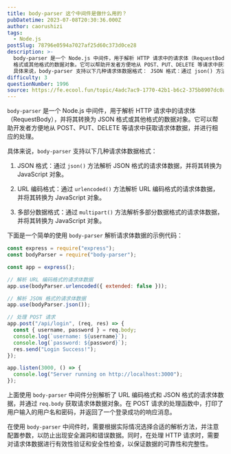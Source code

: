 ```yaml
---
title: body-parser 这个中间件是做什么用的？
pubDatetime: 2023-07-08T20:30:36.000Z
author: caorushizi
tags:
  - Node.js
postSlug: 78796e0594a7027af25d60c373d0ce28
description: >-
  body-parser 是一个 Node.js 中间件，用于解析 HTTP 请求中的请求体（RequestBody），并将其转换为 JSON
  格式或其他格式的数据对象。它可以帮助开发者方便地从 POST、PUT、DELETE 等请求中获取请求体数据，并进行相应的处理。
  具体来说，body-parser 支持以下几种请求体数据格式： JSON 格式：通过 json() 方法解析 JSON 格式的请求
difficulty: 3
questionNumber: 1996
source: https://fe.ecool.fun/topic/4adc7ac9-1770-42b1-b6c2-375b8907dc0a
---
```


`body-parser` 是一个 Node.js 中间件，用于解析 HTTP 请求中的请求体（RequestBody），并将其转换为 JSON 格式或其他格式的数据对象。它可以帮助开发者方便地从 POST、PUT、DELETE 等请求中获取请求体数据，并进行相应的处理。

具体来说，`body-parser` 支持以下几种请求体数据格式：

1. JSON 格式：通过 `json()` 方法解析 JSON 格式的请求体数据，并将其转换为 JavaScript 对象。

2. URL 编码格式：通过 `urlencoded()` 方法解析 URL 编码格式的请求体数据，并将其转换为 JavaScript 对象。

3. 多部分数据格式：通过 `multipart()` 方法解析多部分数据格式的请求体数据，并将其转换为 JavaScript 对象。

下面是一个简单的使用 `body-parser` 解析请求体数据的示例代码：

```javascript
const express = require("express");
const bodyParser = require("body-parser");

const app = express();

// 解析 URL 编码格式的请求体数据
app.use(bodyParser.urlencoded({ extended: false }));

// 解析 JSON 格式的请求体数据
app.use(bodyParser.json());

// 处理 POST 请求
app.post("/api/login", (req, res) => {
  const { username, password } = req.body;
  console.log(`username: ${username}`);
  console.log(`password: ${password}`);
  res.send("Login Success!");
});

app.listen(3000, () => {
  console.log("Server running on http://localhost:3000");
});
```

上面使用 `body-parser` 中间件分别解析了 URL 编码格式和 JSON 格式的请求体数据，并通过 `req.body` 获取请求体数据对象。在 POST 请求的处理函数中，打印了用户输入的用户名和密码，并返回了一个登录成功的响应消息。

在使用 `body-parser` 中间件时，需要根据实际情况选择合适的解析方法，并注意配置参数，以防止出现安全漏洞和错误数据。同时，在处理 HTTP 请求时，需要对请求体数据进行有效性验证和安全性检查，以保证数据的可靠性和完整性。
